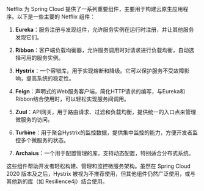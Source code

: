 Netflix 为 Spring Cloud 提供了一系列重要组件，主要用于构建云原生应用程序。以下是一些主要的 Netflix 组件：

1. **Eureka**：服务注册与发现组件，允许服务实例在运行时注册，并让其他服务发现它们。

2. **Ribbon**：客户端负载均衡器，允许服务调用时对请求进行负载均衡，自动选择可用的服务实例。

3. **Hystrix**：一个容错库，用于实现熔断和降级。它可以保护服务不受故障影响，提高系统的稳定性。

4. **Feign**：声明式的Web服务客户端，简化HTTP请求的编写，与Eureka和Ribbon结合使用时，可以轻松实现服务间调用。

5. **Zuul**：API网关，用于路由请求、过滤和负载均衡，提供统一的入口点来管理微服务的访问。

6. **Turbine**：用于聚合Hystrix的监控数据，提供集中监控的能力，方便开发者监控多个微服务的状态。

7. **Archaius**：一个用于配置管理的库，支持动态配置，特别适合分布式系统。

这些组件帮助开发者轻松构建、管理和监控微服务架构。虽然在 Spring Cloud 2020 版本及之后，Hystrix 被视为不推荐使用，但其他组件仍然广泛使用，或与其他新的库（如 Resilience4j）结合使用。